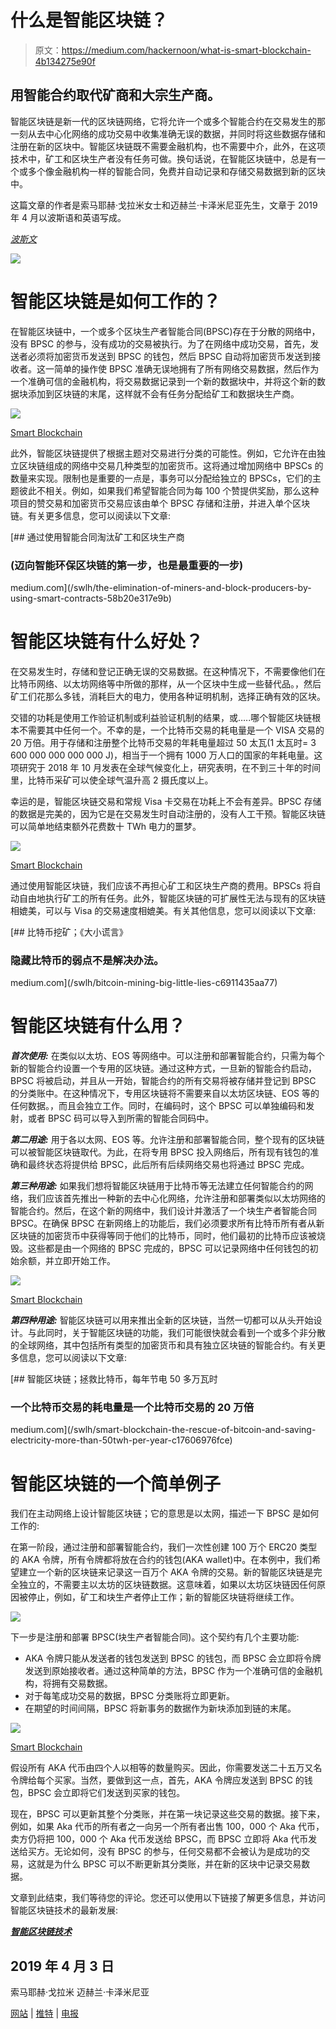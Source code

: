 # 什么是智能区块链？

> 原文：<https://medium.com/hackernoon/what-is-smart-blockchain-4b134275e90f>

## 用智能合约取代矿商和大宗生产商。

智能区块链是新一代的区块链网络，它将允许一个或多个智能合约在交易发生的那一刻从去中心化网络的成功交易中收集准确无误的数据，并同时将这些数据存储和注册在新的区块中。智能区块链既不需要金融机构，也不需要中介，此外，在这项技术中，矿工和区块生产者没有任务可做。换句话说，在智能区块链中，总是有一个或多个像金融机构一样的智能合同，免费并自动记录和存储交易数据到新的区块中。

这篇文章的作者是索马耶赫·戈拉米女士和迈赫兰·卡泽米尼亚先生，文章于 2019 年 4 月以波斯语和英语写成。

[*波斯文*](https://www.soliset.com/smart-blockchain2)

![](img/9661e8c95bc8400cd999ae16c08c2031.png)

# 智能区块链是如何工作的？

在智能区块链中，一个或多个区块生产者智能合同(BPSC)存在于分散的网络中，没有 BPSC 的参与，没有成功的交易被执行。为了在网络中成功交易，首先，发送者必须将加密货币发送到 BPSC 的钱包，然后 BPSC 自动将加密货币发送到接收者。这一简单的操作使 BPSC 准确无误地拥有了所有网络交易数据，然后作为一个准确可信的金融机构，将交易数据记录到一个新的数据块中，并将这个新的数据块添加到区块链的末尾，这样就不会有任务分配给矿工和数据块生产商。

![](img/a96348f10070c49d74f11e10f695f3e1.png)

[Smart Blockchain](https://www.newchains.info/)

此外，智能区块链提供了根据主题对交易进行分类的可能性。例如，它允许在由独立区块链组成的网络中交易几种类型的加密货币。这将通过增加网络中 BPSCs 的数量来实现。限制也是重要的一点是，事务可以分配给独立的 BPSCs，它们的主题彼此不相关。例如，如果我们希望智能合同为每 100 个赞提供奖励，那么这种项目的赞交易和加密货币交易应该由单个 BPSC 存储和注册，并进入单个区块链。有关更多信息，您可以阅读以下文章:

[](/swlh/the-elimination-of-miners-and-block-producers-by-using-smart-contracts-58b20e317e9b) [## 通过使用智能合同淘汰矿工和区块生产商

### (迈向智能环保区块链的第一步，也是最重要的一步)

medium.com](/swlh/the-elimination-of-miners-and-block-producers-by-using-smart-contracts-58b20e317e9b) 

# 智能区块链有什么好处？

在交易发生时，存储和登记正确无误的交易数据。在这种情况下，不需要像他们在比特币网络、以太坊网络等中所做的那样，从一个区块中生成一些替代品。，然后矿工们花那么多钱，消耗巨大的电力，使用各种证明机制，选择正确有效的区块。

交错的功耗是使用工作验证机制或利益验证机制的结果，或…..哪个智能区块链根本不需要其中任何一个。不幸的是，一个比特币交易的耗电量是一个 VISA 交易的 20 万倍。用于存储和注册整个比特币交易的年耗电量超过 50 太瓦(1 太瓦时= 3 600 000 000 000 000 J)，相当于一个拥有 1000 万人口的国家的年耗电量。这项研究于 2018 年 10 月发表在全球气候变化上，研究表明，在不到三十年的时间里，比特币采矿可以使全球气温升高 2 摄氏度以上。

幸运的是，智能区块链交易和常规 Visa 卡交易在功耗上不会有差异。BPSC 存储的数据是完美的，因为它是在交易发生时自动注册的，没有人工干预。智能区块链可以简单地结束额外花费数十 TWh 电力的噩梦。

![](img/4ab688e30cc2c0ef5158669bd9d8bc39.png)

[Smart Blockchain](https://www.newchains.info/)

通过使用智能区块链，我们应该不再担心矿工和区块生产商的费用。BPSCs 将自动自由地执行矿工的所有任务。此外，智能区块链的可扩展性无法与现有的区块链相媲美，可以与 Visa 的交易速度相媲美。有关其他信息，您可以阅读以下文章:

[](/swlh/bitcoin-mining-big-little-lies-c6911435aa77) [## 比特币挖矿；《大小谎言》

### 隐藏比特币的弱点不是解决办法。

medium.com](/swlh/bitcoin-mining-big-little-lies-c6911435aa77) 

# 智能区块链有什么用？

***首次使用:*** 在类似以太坊、EOS 等网络中。可以注册和部署智能合约，只需为每个新的智能合约设置一个专用的区块链。通过这种方式，一旦新的智能合约启动，BPSC 将被启动，并且从一开始，智能合约的所有交易将被存储并登记到 BPSC 的分类账中。在这种情况下，专用区块链将不需要来自以太坊区块链、EOS 等的任何数据。，而且会独立工作。同时，在编码时，这个 BPSC 可以单独编码和发射，或者 BPSC 码可以导入到所需的智能合同码中。

***第二用途:*** 用于各以太网、EOS 等。允许注册和部署智能合同，整个现有的区块链可以被智能区块链取代。为此，在将专用 BPSC 投入网络后，所有现有钱包的准确和最终状态将提供给 BPSC，此后所有后续网络交易也将通过 BPSC 完成。

***第三种用途:*** 如果我们想将智能区块链用于比特币等无法建立任何智能合约的网络，我们应该首先推出一种新的去中心化网络，允许注册和部署类似以太坊网络的智能合约。然后，在这个新的网络中，我们设计并激活了一个块生产者智能合同 BPSC。在确保 BPSC 在新网络上的功能后，我们必须要求所有比特币所有者从新区块链的加密货币中获得等同于他们的比特币，同时，他们最初的比特币应该被烧毁。这些都是由一个网络的 BPSC 完成的，BPSC 可以记录网络中任何钱包的初始余额，并立即开始工作。

![](img/f3ca3c7fd63e3eb63f0942473d38c426.png)

[Smart Blockchain](https://www.newchains.info/)

***第四种用途:*** 智能区块链可以用来推出全新的区块链，当然一切都可以从头开始设计。与此同时，关于智能区块链的功能，我们可能很快就会看到一个或多个非分散的全球网络，其中包括所有类型的加密货币和具有独立区块链的智能合约。有关更多信息，您可以阅读以下文章:

[](/swlh/smart-blockchain-the-rescue-of-bitcoin-and-saving-electricity-more-than-50twh-per-year-c17606976fce) [## 智能区块链；拯救比特币，每年节电 50 多万瓦时

### 一个比特币交易的耗电量是一个比特币交易的 20 万倍

medium.com](/swlh/smart-blockchain-the-rescue-of-bitcoin-and-saving-electricity-more-than-50twh-per-year-c17606976fce) 

# 智能区块链的一个简单例子

我们在主动网络上设计智能区块链；它的意思是以太网，描述一下 BPSC 是如何工作的:

在第一阶段，通过注册和部署智能合约，我们一次性创建 100 万个 ERC20 类型的 AKA 令牌，所有令牌都将放在合约的钱包(AKA wallet)中。在本例中，我们希望建立一个新的区块链来记录这一百万个 AKA 令牌的交易。新的智能区块链是完全独立的，不需要主以太坊的区块链数据。这意味着，如果以太坊区块链因任何原因被停止，例如，矿工和块生产者停止工作；新的智能区块链将继续工作。

![](img/caff3da52ffbc7c666bb4cca6b588095.png)

下一步是注册和部署 BPSC(块生产者智能合同)。这个契约有几个主要功能:

*   AKA 令牌只能从发送者的钱包发送到 BPSC 的钱包，而 BPSC 会立即将令牌发送到原始接收者。通过这种简单的方法，BPSC 作为一个准确可信的金融机构，将拥有交易数据。
*   对于每笔成功交易的数据，BPSC 分类账将立即更新。
*   在期望的时间间隔，BPSC 将新事务的数据作为新块添加到链的末尾。

![](img/be6bfa095db4c1689fbb37b1759f1801.png)

[Smart Blockchain](https://www.newchains.info/)

假设所有 AKA 代币由四个人以相等的数量购买。因此，你需要发送二十五万又名令牌给每个买家。当然，要做到这一点，首先，AKA 令牌应发送到 BPSC 的钱包，BPSC 会立即将它们发送到买家的钱包。

现在，BPSC 可以更新其整个分类账，并在第一块记录这些交易的数据。接下来，例如，如果 Aka 代币的所有者之一向另一个所有者出售 100，000 个 Aka 代币，卖方仍将把 100，000 个 Aka 代币发送给 BPSC，而 BPSC 立即将 Aka 代币发送给买方。无论如何，没有 BPSC 的参与，任何交易都不会被认为是成功的交易，这就是为什么 BPSC 可以不断更新其分类账，并在新的区块中记录交易数据。

文章到此结束，我们等待您的评论。您还可以使用以下链接了解更多信息，并访问智能区块链技术的最新发展:

[***智能区块链技术***](https://www.newchains.info/)

## 2019 年 4 月 3 日
索马耶赫·戈拉米
迈赫兰·卡泽米尼亚

[网站](https://www.soliset.com/) | [推特](https://twitter.com/SetSoli) | [电报](https://t.me/soli_set)